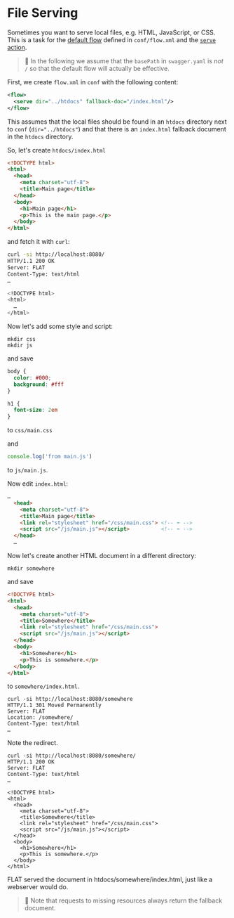 # File Serving

Sometimes you want to serve local files, e.g. HTML, JavaScript, or CSS. This is a task for the [default flow](/reference/flow.md#default-flow) defined in `conf/flow.xml` and the [`serve` action](/reference/actions/serve.md).

> 📎
> In the following we assume that the `basePath` in `swagger.yaml` is *not* `/` so that
> the default flow will actually be effective.

First, we create `flow.xml` in `conf` with the following content:

```xml
<flow>
  <serve dir="../htdocs" fallback-doc="/index.html"/>
</flow>
```

This assumes that the local files should be found in an `htdocs` directory next to `conf` (`dir="../htdocs"`) and that there is an `index.html` fallback document in the `htdocs` directory.

So, let's create `htdocs/index.html`

```html
<!DOCTYPE html>
<html>
  <head>
    <meta charset="utf-8">
    <title>Main page</title>
  </head>
  <body>
    <h1>Main page</h1>
    <p>This is the main page.</p>
  </body>
</html>
```

and fetch it with `curl`:

```bash
curl -si http://localhost:8080/
HTTP/1.1 200 OK
Server: FLAT
Content-Type: text/html
…

<!DOCTYPE html>
<html>
  …
</html>
```

Now let's add some style and script:

```shell
mkdir css
mkdir js
```

and save

```css
body {
  color: #000;
  background: #fff
}

h1 {
  font-size: 2em
}
```
to `css/main.css`

and

```js
console.log('from main.js')
```
to `js/main.js`.

Now edit `index.html`:

```html
…
  <head>
    <meta charset="utf-8">
    <title>Main page</title>
    <link rel="stylesheet" href="/css/main.css"> <!-- ⬅ -->
    <script src="/js/main.js"></script>          <!-- ⬅ -->
  </head>
  …
```

Now let's create another HTML document in a different directory:

```shell
mkdir somewhere
```

and save
```html
<!DOCTYPE html>
<html>
  <head>
    <meta charset="utf-8">
    <title>Somewhere</title>
    <link rel="stylesheet" href="/css/main.css">
    <script src="/js/main.js"></script>
  </head>
  <body>
    <h1>Somewhere</h1>
    <p>This is somewhere.</p>
  </body>
</html>
```
to `somewhere/index.html`.

```shell
curl -si http://localhost:8080/somewhere
HTTP/1.1 301 Moved Permanently
Server: FLAT
Location: /somewhere/
Content-Type: text/html
…

```

Note the redirect.

```shell
curl -si http://localhost:8080/somewhere/
HTTP/1.1 200 OK
Server: FLAT
Content-Type: text/html
…

<!DOCTYPE html>
<html>
  <head>
    <meta charset="utf-8">
    <title>Somewhere</title>
    <link rel="stylesheet" href="/css/main.css">
    <script src="/js/main.js"></script>
  </head>
  <body>
    <h1>Somewhere</h1>
    <p>This is somewhere.</p>
  </body>
</html>
```

FLAT served the document in htdocs/somewhere/index.html, just like a webserver would do.

> 📎
> Note that requests to missing resources always return the fallback document.
